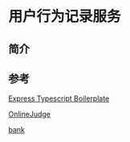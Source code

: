 # 用户行为记录服务

## 简介

## 参考

[Express Typescript Boilerplate](https://github.com/RafrafiDev/stack-nodejs)

[OnlineJudge](https://github.com/scnuoj/onlinejudge-backend/blob/develop)

[bank](https://github.com/zqye/CSRF/tree/master/bank)

